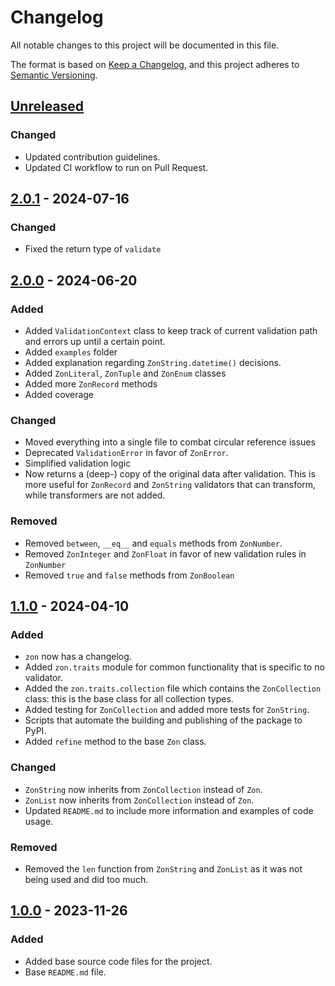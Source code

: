 # Changelog

All notable changes to this project will be documented in this file.

The format is based on [Keep a Changelog](https://keepachangelog.com/en/1.1.0/),
and this project adheres to [Semantic Versioning](https://semver.org/spec/v2.0.0.html).

## [Unreleased]

### Changed
- Updated contribution guidelines.
- Updated CI workflow to run on Pull Request.

## [2.0.1] - 2024-07-16

### Changed
- Fixed the return type of `validate`

## [2.0.0] - 2024-06-20

### Added
- Added `ValidationContext` class to keep track of current validation path and errors up until a certain point.
- Added `examples` folder
- Added explanation regarding `ZonString.datetime()` decisions.
- Added `ZonLiteral`, `ZonTuple` and `ZonEnum` classes
- Added more `ZonRecord` methods
- Added coverage

### Changed
- Moved everything into a single file to combat circular reference issues
- Deprecated `ValidationError` in favor of `ZonError`.
- Simplified validation logic
- Now returns a (deep-) copy of the original data after validation. This is more useful for `ZonRecord` and `ZonString` validators that can transform, while transformers are not added.

### Removed
- Removed `between`, `__eq__` and `equals` methods from `ZonNumber`.
- Removed `ZonInteger` and `ZonFloat` in favor of new validation rules in `ZonNumber`
- Removed `true` and `false` methods from `ZonBoolean`

## [1.1.0] - 2024-04-10

### Added
- `zon` now has a changelog.
- Added `zon.traits` module for common functionality that is specific to no validator.
- Added the `zon.traits.collection` file which contains the `ZonCollection` class: this is the base class for all collection types.
- Added testing for `ZonCollection` and added more tests for `ZonString`.
- Scripts that automate the building and publishing of the package to PyPI.
- Added `refine` method to the base `Zon` class.

### Changed
- `ZonString` now inherits from `ZonCollection` instead of `Zon`.
- `ZonList` now inherits from `ZonCollection` instead of `Zon`.
- Updated `README.md` to include more information and examples of code usage.
  
### Removed
- Removed the `len` function from `ZonString` and `ZonList` as it was not being used and did too much.

## [1.0.0] - 2023-11-26

### Added
- Added base source code files for the project.
- Base `README.md` file.

[unreleased]: https://github.com/Naapperas/zon/compare/v2.0.1...HEAD
[2.0.1]: https://github.com/Naapperas/zon/compare/v2.0.0...v2.0.1
[2.0.0]: https://github.com/Naapperas/zon/compare/v1.1.0...v2.0.0
[1.1.0]: https://github.com/Naapperas/zon/compare/v1.0.0...v1.1.0
[1.0.0]: https://github.com/Naapperas/zon/releases/tag/v1.0.0